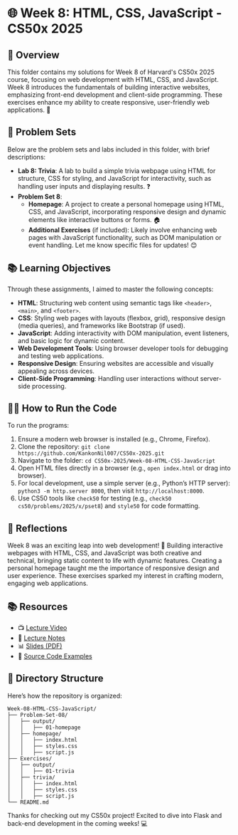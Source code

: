 # 🌐 Week 8: HTML, CSS, JavaScript - CS50x 2025

## 🌟 Overview
This folder contains my solutions for Week 8 of Harvard's CS50x 2025 course, focusing on web development with HTML, CSS, and JavaScript. Week 8 introduces the fundamentals of building interactive websites, emphasizing front-end development and client-side programming. These exercises enhance my ability to create responsive, user-friendly web applications. 🚀

## 🧩 Problem Sets
Below are the problem sets and labs included in this folder, with brief descriptions:

- **Lab 8: Trivia**: A lab to build a simple trivia webpage using HTML for structure, CSS for styling, and JavaScript for interactivity, such as handling user inputs and displaying results. ❓
- **Problem Set 8**:
  - **Homepage**: A project to create a personal homepage using HTML, CSS, and JavaScript, incorporating responsive design and dynamic elements like interactive buttons or forms. 🏠
  - **Additional Exercises** (if included): Likely involve enhancing web pages with JavaScript functionality, such as DOM manipulation or event handling. Let me know specific files for updates! 😊

## 📚 Learning Objectives
Through these assignments, I aimed to master the following concepts:
- **HTML**: Structuring web content using semantic tags like `<header>`, `<main>`, and `<footer>`.
- **CSS**: Styling web pages with layouts (flexbox, grid), responsive design (media queries), and frameworks like Bootstrap (if used).
- **JavaScript**: Adding interactivity with DOM manipulation, event listeners, and basic logic for dynamic content.
- **Web Development Tools**: Using browser developer tools for debugging and testing web applications.
- **Responsive Design**: Ensuring websites are accessible and visually appealing across devices.
- **Client-Side Programming**: Handling user interactions without server-side processing.

## 🏃‍♂️ How to Run the Code
To run the programs:
1. Ensure a modern web browser is installed (e.g., Chrome, Firefox).
2. Clone the repository: `git clone https://github.com/KankonNil007/CS50x-2025.git`
3. Navigate to the folder: `cd CS50x-2025/Week-08-HTML-CSS-JavaScript`
4. Open HTML files directly in a browser (e.g., `open index.html` or drag into browser).
5. For local development, use a simple server (e.g., Python’s HTTP server): `python3 -m http.server 8000`, then visit `http://localhost:8000`.
6. Use CS50 tools like `check50` for testing (e.g., `check50 cs50/problems/2025/x/pset8`) and `style50` for code formatting.

## 💭 Reflections
Week 8 was an exciting leap into web development! 🥳 Building interactive webpages with HTML, CSS, and JavaScript was both creative and technical, bringing static content to life with dynamic features. Creating a personal homepage taught me the importance of responsive design and user experience. These exercises sparked my interest in crafting modern, engaging web applications.

## 📚 Resources
- 📺 [Lecture Video](https://video.cs50.io/xiWUL3M9D8c)
- 📝 [Lecture Notes](https://cs50.harvard.edu/x/2025/notes/8/)
- 📊 [Slides (PDF)](https://cdn.cs50.net/2024/fall/lectures/8/lecture8.pdf)
- 💾 [Source Code Examples](https://cdn.cs50.net/2024/fall/lectures/8/src8.zip)

## 📂 Directory Structure
Here’s how the repository is organized:
```
Week-08-HTML-CSS-JavaScript/
├── Problem-Set-08/
│   ├── output/
│   │   ├── 01-homepage
│   ├── homepage/
│   │   ├── index.html
│   │   ├── styles.css
│   │   ├── script.js
├── Exercises/
│   ├── output/
│   │   ├── 01-trivia
│   ├── trivia/
│   │   ├── index.html
│   │   ├── styles.css
│   │   ├── script.js
└── README.md
```

Thanks for checking out my CS50x project! Excited to dive into Flask and back-end development in the coming weeks! 💻
